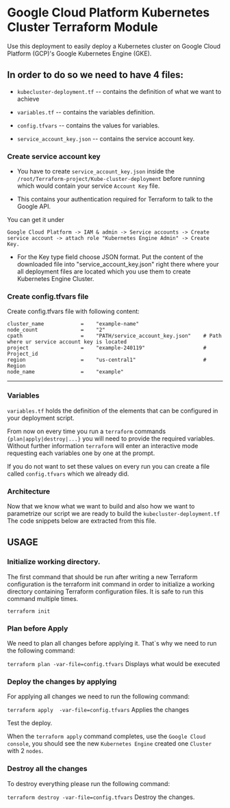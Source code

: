 # Google Cloud Platform Kubernetes Cluster Terraform Module
Use this deployment to easily deploy a Kubernetes cluster on Google Cloud Platform (GCP)'s Google Kubernetes Engine (GKE).

## In order to do so we need to have 4 files:

* ```kubecluster-deployment.tf``` -- contains the definition of what we want to achieve

* ```variables.tf``` -- contains the variables definition.

* ```config.tfvars``` -- contains the values for variables.

* ```service_account_key.json``` -- contains the service account key.


### Create service account key

* You have to create ```service_account_key.json``` inside the  ```/root/Terraform-project/Kube-cluster-deployment``` before running which would contain your service ```Account Key```  file.

* This contains your authentication required for Terraform to talk to the Google API.

You can get it under 
```
Google Cloud Platform -> IAM & admin -> Service accounts -> Create service account -> attach role "Kubernetes Engine Admin" -> Create Key.
```
* For the Key type field choose JSON format. Put the content of the downloaded file into "service_account_key.json" right there where your all deployment files are located which you use them to create Kubernetes Engine Cluster.


### Create config.tfvars file

Create config.tfvars file with following content: 

```
cluster_name            =    "example-name"
node_count              =    "2"                                
cpath                   =    "PATH/service_account_key.json"    # Path where ur service account key is located
project                 =    "example-240119"                   # Project_id
region                  =    "us-central1"                      # Region
node_name               =    "example"
```

--------------------------------------------------------------------------------------------------------------

  
### Variables  

```variables.tf``` holds the definition of the elements that can be configured in your
deployment script.


From now on every time you run a ```terraform``` commands ```{plan|apply|destroy|...}``` you will need to provide the required variables. Without further information ```terraform``` will enter an interactive mode requesting each variables one by one at the prompt.

If you do not want to set these values on every run you can create a file called ```config.tfvars``` which we already did.

### Architecture

Now that we know what we want to build and also how we want to parametrize our script we are ready to build the ```kubecluster-deployment.tf```  The code snippets below are extracted from this file.

## USAGE 

### Initialize working directory.

The first command that should be run after writing a new Terraform configuration is the terraform init command in order to initialize a working directory containing Terraform configuration files. It is safe to run this command multiple times.

```
terraform init
```

### Plan before Apply

We need to plan all changes before applying it. That`s why we need to run the following command:

```terraform plan -var-file=config.tfvars```   Displays what would be executed

### Deploy the changes by applying

For applying all changes we need to run the following command:

```terraform apply  -var-file=config.tfvars```    Applies the changes

Test the deploy.

When the ```terraform apply``` command completes, use the ```Google Cloud console```, you should see the new ```Kubernetes Engine``` created one ```Cluster``` with 2 ```nodes```.

### Destroy all the changes

To destroy everything please run the following command:

```terraform destroy -var-file=config.tfvars```  Destroy the changes.